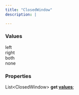 ```yaml
---
title: "ClosedWindow"
description: |

---
```



### Values

<dl>
<dt><span class="dart-code">left</span></dt>
<dt><span class="dart-code">right</span></dt>
<dt><span class="dart-code">both</span></dt>
<dt><span class="dart-code">none</span></dt>
</dl>


### Properties
<dl>
<dt>

<span class="dart-code">List\<ClosedWindow> <strong>get [values](values)</strong>;</span>
</dt>
</dl>

